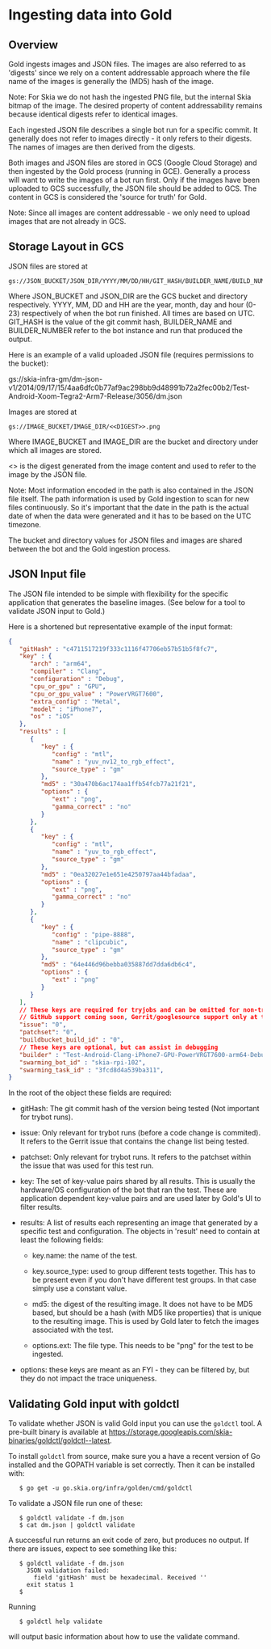 Ingesting data into Gold
========================

Overview
--------

Gold ingests images and JSON files. The images are also referred to as
'digests' since we rely on a content addressable approach where the file name
of the images is generally the (MD5) hash of the image.

Note: For Skia we do not hash the ingested PNG file, but the internal Skia bitmap of
the image. The desired property of content addressability remains because
identical digests refer to identical images.

Each ingested JSON file describes a single bot run for a specific commit.
It generally does not refer to images directly - it only refers to their digests.
The names of images are then derived from the digests.

Both images and JSON files are stored in GCS (Google Cloud Storage) and then ingested
by the Gold process (running in GCE).
Generally a process will want to write the images of a bot run first.
Only if the images have been uploaded to GCS successfully, the JSON file should be
added to GCS. The content in GCS is considered the 'source for truth' for Gold.

Note: Since all images are content addressable - we only need to upload images
that are not already in GCS.

Storage Layout in GCS
--------------------

JSON files are stored at

    gs://JSON_BUCKET/JSON_DIR/YYYY/MM/DD/HH/GIT_HASH/BUILDER_NAME/BUILD_NUMBER/dm.json

Where JSON_BUCKET and JSON_DIR are the GCS bucket and directory respectively.
YYYY, MM, DD and HH are the year, month, day and hour (0-23) respectively of
when the bot run finished. All times are based on UTC.
GIT_HASH is the value of the git commit hash, BUILDER_NAME and BUILDER_NUMBER
refer to the bot instance and run that produced the output.

Here is an example of a valid uploaded JSON file (requires permissions to the bucket):

gs://skia-infra-gm/dm-json-v1/2014/09/17/15/4aa6dfc0b77af9ac298bb9d48991b72a2fec00b2/Test-Android-Xoom-Tegra2-Arm7-Release/3056/dm.json

Images are stored at

    gs://IMAGE_BUCKET/IMAGE_DIR/<<DIGEST>>.png

Where IMAGE_BUCKET and IMAGE_DIR are the bucket and directory under which all
images are stored.

<<DIGEST>> is the digest generated from the image content and used to refer to
the image by the JSON file.

Note: Most information encoded in the path is also contained in the JSON file
itself. The path information is used by Gold ingestion to scan for new files
continuously. So it's important that the date in the path is the actual date of
when the data were generated and it has to be based on the UTC timezone.

The bucket and directory values for JSON files and images are shared between the
bot and the Gold ingestion process.

JSON Input file
---------------

The JSON file intended to be simple with  flexibility for the specific application
that generates the baseline images.
(See below for a tool to validate JSON input to Gold.)

Here is a shortened but representative example of the input format:
```json
{
   "gitHash" : "c4711517219f333c1116f47706eb57b51b5f8fc7",
   "key" : {
      "arch" : "arm64",
      "compiler" : "Clang",
      "configuration" : "Debug",
      "cpu_or_gpu" : "GPU",
      "cpu_or_gpu_value" : "PowerVRGT7600",
      "extra_config" : "Metal",
      "model" : "iPhone7",
      "os" : "iOS"
   },
   "results" : [
      {
         "key" : {
            "config" : "mtl",
            "name" : "yuv_nv12_to_rgb_effect",
            "source_type" : "gm"
         },
         "md5" : "30a470b6ac174aa1ffb54fcb77a21f21",
         "options" : {
            "ext" : "png",
            "gamma_correct" : "no"
         }
      },
      {
         "key" : {
            "config" : "mtl",
            "name" : "yuv_to_rgb_effect",
            "source_type" : "gm"
         },
         "md5" : "0ea32027e1e651e4250797aa44bfadaa",
         "options" : {
            "ext" : "png",
            "gamma_correct" : "no"
         }
      },
      {
         "key" : {
            "config" : "pipe-8888",
            "name" : "clipcubic",
            "source_type" : "gm"
         },
         "md5" : "64e446d96bebba035887dd7dda6db6c4",
         "options" : {
            "ext" : "png"
         }
      }
   ],
   // These keys are required for tryjobs and can be omitted for non-tryjobs.
   // GitHub support coming soon, Gerrit/googlesource support only at the moment.
   "issue": "0",
   "patchset": "0",
   "buildbucket_build_id" : "0",
   // These keys are optional, but can assist in debugging
   "builder" : "Test-Android-Clang-iPhone7-GPU-PowerVRGT7600-arm64-Debug-All-Metal",
   "swarming_bot_id" : "skia-rpi-102",
   "swarming_task_id" : "3fcd8d4a539ba311",
}
```

In the root of the object these fields are required:

* gitHash: The git commit hash of the version being tested (Not important
  for trybot runs).

* issue: Only relevant for trybot runs (before a code change is commited). It
  refers to the Gerrit issue that contains the change list being tested.

* patchset: Only relevant for trybot runs. It refers to the patchset within the
  issue that was used for this test run.

* key: The set of key-value pairs shared by all results. This is usually the
  hardware/OS configuration of the bot that ran the test. These are
  application dependent key-value pairs and are used later by Gold's UI to
  filter results.

* results: A list of results each representing an image that generated by a
  specific test and configuration.
  The objects in 'result' need to contain at least the following fields:

    - key.name: the name of the test.

    - key.source_type: used to group different tests together. This has to be
      present even if you don't have different test groups. In that case
      simply use a constant value.

    - md5: the digest of the resulting image. It does not have to be MD5 based,
      but should be a hash (with MD5 like properties) that is unique to the
      resulting image. This is used by Gold later to fetch the images associated
      with the test.

    - options.ext: The file type. This needs to be "png" for the test to be
      ingested.

 * options: these keys are meant as an FYI - they can be filtered by, but they
   do not impact the trace uniqueness.

Validating Gold input with goldctl
----------------------------------

To validate whether JSON is valid Gold input you can use the `goldctl` tool.
A pre-built binary is available at <https://storage.googleapis.com/skia-binaries/goldctl/goldctl--latest>.

To install `goldctl` from source, make sure you a have a recent version of Go installed
and the GOPATH variable is set correctly. Then it can be installed with:

```console
   $ go get -u go.skia.org/infra/golden/cmd/goldctl
```

To validate a JSON file run one of these:

```console
   $ goldctl validate -f dm.json
   $ cat dm.json | goldctl validate
```

A successful run returns an exit code of zero, but produces no output.
If there are issues, expect to see something like this:

```console
   $ goldctl validate -f dm.json
     JSON validation failed:
       field 'gitHash' must be hexadecimal. Received ''
     exit status 1
   $
```

Running

```console
   $ goldctl help validate
```

will output basic information about how to use the validate command.
